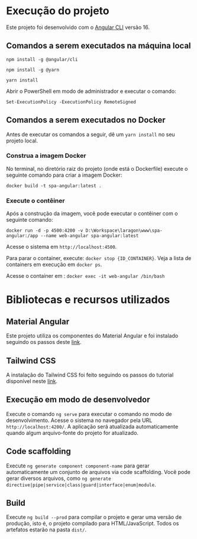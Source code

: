 # Execução do projeto

Este projeto foi desenvolvido com o [Angular CLI](https://github.com/angular/angular-cli) versão 16.

## Comandos a serem executados na máquina local

`npm install -g @angular/cli`

`npm install -g @yarn`

`yarn install`

Abrir o PowerShell em modo de administrador e executar o comando:

`Set-ExecutionPolicy -ExecutionPolicy RemoteSigned`

## Comandos a serem executados no Docker

Antes de executar os comandos a seguir, dê um `yarn install` no seu projeto local.

### Construa a imagem Docker
No terminal, no diretório raiz do projeto (onde está o Dockerfile) execute o seguinte comando para criar a imagem Docker:

`docker build -t spa-angular:latest .`

### Execute o contêiner
Após a construção da imagem, você pode executar o contêiner com o seguinte comando:

`docker run -d -p 4500:4200 -v D:\Workspace\laragon\www\spa-angular:/app --name web-angular spa-angular:latest`

Acesse o sistema em `http://localhost:4500`. 

Para parar o container, execute: `docker stop {ID_CONTAINER}`. Veja a lista de containers em execução em `docker ps`.

Acesse o container em : `docker exec -it web-angular /bin/bash`


# Bibliotecas e recursos utilizados

## Material Angular

Este projeto utiliza os componentes do Material Angular e foi instalado seguindo os passos deste [link](https://material.angular.io/guide/getting-started).

## Tailwind CSS

A instalação do Tailwind CSS foi feito seguindo os passos do tutorial disponível neste [link](https://tailwindcss.com/docs/guides/angular).


## Execução em modo de desenvolvedor

Execute o comando `ng serve` para executar o comando no modo de desenvolvimento. Acesse o sistema no navegador pela URL `http://localhost:4200/`. A aplicação será atualizada automaticamente quando algum arquivo-fonte do projeto for atualizado.

## Code scaffolding

Execute `ng generate component component-name` para gerar automaticamente um conjunto de arquivos via code scaffolding. Você pode gerar diversos arquivos, como `ng generate directive|pipe|service|class|guard|interface|enum|module`.

## Build

Execute `ng build --prod` para compilar o projeto e gerar uma versão de produção, isto é, o projeto compilado para HTML/JavaScript. Todos os artefatos estarão na pasta `dist/`.

